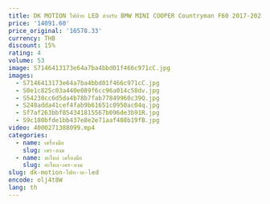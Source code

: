 ```yaml
---
title: DK MOTION ไฟท้าย LED สําหรับ BMW MINI COOPER Countryman F60 2017-2022 ด้านหลังเบรคย้อนกลับลําดับไฟเลี้ยวไฟท้าย
price: '14091.60'
price_original: '16578.33'
currency: THB
discount: 15%
rating: 4
volume: 53
image: S7146413173e64a7ba4bbd01f466c971cC.jpg
images:
  - S7146413173e64a7ba4bbd01f466c971cC.jpg
  - S0e1c825c03a440e089f6cc96a014c58dv.jpg
  - S54238cc6d5da4b78b7fab77849960c39Q.jpg
  - S248adda41cef4fab9b61651c0950ac04q.jpg
  - Sf7af263bbf854341815567b096de3b91R.jpg
  - S9c180bfde1bb437e8e2e71aaf408b19fB.jpg
video: 4000271388099.mp4
categories:
  - name: เครื่องมือ
    slug: เคร-องม
  - name: อะไหล่ เครื่องมือ
    slug: อะไหล-เคร-องม
slug: dk-motion-ไฟท-าย-led
encode: olj4t8W
lang: th
---
```

  